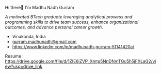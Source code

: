 Hi there👋 I'm Madhu Nadh Gurram
 
_A motivated BTech graduate leveraging analytical prowess and programming skills to drive team success, enhance organizational outcomes, and advance personal career growth._

<!--
**MadhuNadhGurram/MadhuNadhGurram** is a ✨ _special_ ✨ repository because its `README.md` (this file) appears on your GitHub profile.

Here are some ideas to get you started:

- 🔭 I’m currently working on ...
- 🌱 I’m currently learning ...
- 👯 I’m looking to collaborate on ...
- 🤔 I’m looking for help with ...
- 💬 Ask me about ...
-->
- Vinukonda, India
- gurram.madhunadh@gmail.com
- https://www.linkedin.com/in/madhunadh-gurram-51141420a/

Resume : https://drive.google.com/file/d/1ZIE6iZVP_Xmtp5NnDNmTGu5h5jFXLaG2/view?usp=drive_link




